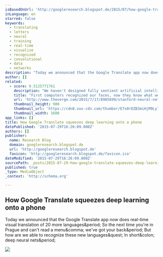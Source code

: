 ```yaml
---
isBasedOnUrl: 'http://googleresearch.blogspot.de/2015/07/how-google-translate-squeezes-deep.html'
inLanguage: en
starred: false
keywords:
  - translating
  - letters
  - neural
  - training
  - real-time
  - visualize
  - recognized
  - convolutional
  - data
  - networks
description: "Today we announced that the Google Translate app now does real-time visual translation of 20 more languages. So the next time you're in Prague and can't read a menu, we've got your back. But how are we able to recognize these new languages? In short: deep neural nets."
author: []
related:
  - score: 0.5125771761
    description: "We haven't designed fully sentient artificial intelligence just yet, but we're steadily teaching computers how to see, read, and understand our world. Last month, Google engineers showed off their \"Deep Dream,\" software capable of taking an image and ascertaining what was in it by turning it into a nightmare fusion of flesh and tentacles."
    title: "First computers recognized our faces, now they know what we're doing"
    url: 'http://www.theverge.com/2015/7/17/8985699/stanford-neural-networks-image-recognition-google-study'
    thumbnail_height: 900
    thumbnail_url: 'https://cdn0.vox-cdn.com/thumbor/E7x0rDZB3miHjM9LylGkDEx-cZs=/0x0:915x515/1600x900/cdn0.vox-cdn.com/uploads/chorus_image/image/46767872/zombie.0.0.png'
    thumbnail_width: 1600
app_links: []
title: How Google Translate squeezes deep learning onto a phone
datePublished: '2015-07-29T16:26:09.800Z'
authors: []
publisher:
  name: Research Blog
  domain: googleresearch.blogspot.de
  url: 'http://googleresearch.blogspot.de'
  favicon: 'http://googleresearch.blogspot.de/favicon.ico'
dateModified: '2015-07-29T16:26:09.800Z'
sourcePath: _posts/2015-07-29-how-google-translate-squeezes-deep-learning-onto-a-phone.md
published: true
_type: MediaObject
_context: 'http://schema.org'

---
```

<article style=""><h1>How Google Translate squeezes deep learning onto a phone</h1><p>Today we announced that the Google Translate app now does real-time visual translation of 20 more languages&amp;period; So the next time you're in Prague and can't read a menu&amp;comma; we've got your back&amp;period; But how are we able to recognize these new languages&amp;quest; In short&amp;colon; deep neural nets&amp;period;</p><img src="http://4.bp.blogspot.com/-D7MiFwqGuNw/Vbf3lq9z8-I/AAAAAAAAApw/2Pd1hMCsnBg/s72-c/image00.png" /></article>